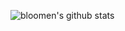 ![bloomen's github stats](https://github-readme-stats.vercel.app/api?username=bloomen&count_private=true&show_icons=true&hide=contribs,stars&include_all_commits=true)

